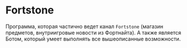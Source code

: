 # Fortstone
Программа, которая частично ведет канал `Fortstone` (магазин предметов, внутриигровые новости из Фортнайта).
А также является Ботом, который умеет выполнять все вышеописанные возможности.
